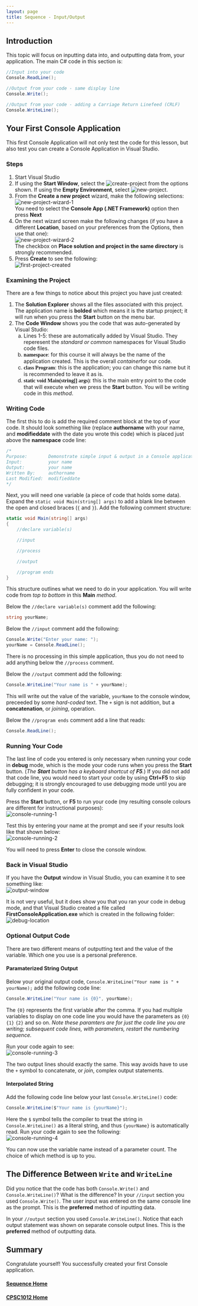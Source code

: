 ```yaml
---
layout: page
title: Sequence - Input/Output
---
```

<style>
    .monospace{
        font-family: Coutier New;
    }
</style>

## Introduction
This topic will focus on inputting data into, and outputting data from, your application. The main C# code in this section is:

```csharp
//Input into your code
Console.ReadLine();

//Output from your code - same display line
Console.Write();

//Output from your code - adding a Carriage Return Linefeed (CRLF)
Console.WriteLine();
```

## Your First Console Application
This first Console Application will not only test the code for this lesson, but also test you can create a Console Application in Visual Studio.

### Steps
1. Start Visual Studio
2. If using the **Start Window**, select the ![create-project](files/create-project.jpg) from the options shown. If using the **Empty Environment**, select ![new-project](files/new-project.jpg).
3. From the **Create a new project** wizard, make the following selections:<br>![new-project-wizard-1](files/new-project-wizard-1.jpg)<br>You need to select the **Console App (.NET Framework)** option then press **Next**
4. On the next wizard screen make the following changes (if you have a different **Location**, based on your preferences from the Options, then use that one):<br>![new-project-wizard-2](files/new-project-wizard-2.jpg)<br>The checkbox on **Place solution and project in the same directory** is strongly recommended.
5. Press **Create** to see the following:<br>![first-project-created](files/first-project-created.jpg)

### Examining the Project
There are a few things to notice about this project you have just created:
1. The **Solution Explorer** shows all the files associated with this project. The application name is **bolded** which means it is the startup project; it will run when you press the **Start** button on the menu bar.
2. The **Code Window** shows you the code that was auto-generated by Visual Studio:<br>
    <ol type="a">
        <li>Lines 1-5: these are automatically added by Visual Studio. They reperesent the <em>standard or common</em> namespaces for Visual Studio code files.</li>
        <li><b class="monospace">namespace</b>: for this course it will always be the name of the application created. This is the overall <em>container</em>for our code.</li>
        <li><b class="monospace">class Program</b>: this is the application; you can change this name but it is recommended to leave it as is.</li>
        <li><b class="monospace">static void Main(string[] args)</b>: this is the main entry point to the code that will execute when we press the <b>Start</b> button. You will be writing code in this <em>method</em>.</li>
    </ol>

### Writing Code
The first this to do is add the required comment block at the top of your code. It should look something like (replace **authorname** with your name, and **modifieddate** with the date you wrote this code) which is placed just above the **namespace** code line:

```csharp
/* 
Purpose:        Demonstrate simple input & output in a Console application	 
Input:          your name	
Output:         your name 
Written By:     authorname
Last Modified:  modifieddate 
*/
```

Next, you will need one variable (a piece of code that holds some data). Expand the `static void Main(string[] args)` to add a blank line between the open and closed braces (`{` and `}`). Add the following comment structure:

```csharp
static void Main(string[] args)
{
    //declare variable(s)

    //input

    //process

    //output

    //program ends
}
```

This structure outlines what we need to do in your application. You will write code from _top to bottom_ in this **Main** _method_.

Below the `//declare variable(s)` comment add the following:

```csharp
string yourName;
```

Below the `//input` comment add the following:

```csharp
Console.Write("Enter your name: ");
yourName = Console.ReadLine();
```

There is no processing in this simple application, thus you do not need to add anything below the `//process` comment.

Below the `//output` comment add the following:

```csharp
Console.WriteLine("Your name is " + yourName);
```

This will write out the value of the variable, `yourName` to the console window, preceeded by some _hard-coded_ text. The `+` sign is not addition, but a **concatenation**, or _joining_, operation.

Below the `//program ends` comment add a line that reads:

```csharp
Console.ReadLine();
```

### Running Your Code
The last line of code you entered is only necessary when running your code in **debug** mode, which is the mode your code runs when you press the **Start** button. (_The **Start** button has a keyboard shortcut of **F5**._) If you did not add that code line, you would need to start your code by using **Ctrl+F5** to skip debugging; it is strongly encouraged to use debugging mode until you are fully confident in your code.

Press the **Start** button, or **F5** to run your code (my resulting console colours are different for instructional purposes):<br>![console-running-1](files/console-running-1.jpg)

Test this by entering your name at the prompt and see if your results look like that shown below:<br>
![console-running-2](files/console-running-2.jpg)

You will need to press **Enter** to close the console window.

### Back in Visual Studio
If you have the **Output** window in Visual Studio, you can examine it to see something like:<br>
![output-window](files/output-window.jpg)

It is not very useful, but it does show you that you ran your code in debug mode, and that Visual Studio created a file called **FirstConsoleApplication.exe** which is created in the following folder:<br>
![debug-location](files/debug-location.jpg)

### Optional Output Code
There are two different means of outputting text and the value of the variable. Which one you use is a personal preference.

#### Paramaterized String Output
Below your original output code, `Console.WriteLine("Your name is " + yourName);` add the following code line:

```csharp
Console.WriteLine("Your name is {0}", yourName);
```

The `{0}` represents the first variable after the comma. If you had multiple variables to display on one code line you would have the parameters as `{0}` `{1}` `{2}` and so on. _Note these paramters are for just the code line you are writing; subsequent code lines, with parameters, restart the numbering sequence._

Run your code again to see:<br>![console-running-3](files/console-running-3.jpg)

The two output lines should exactly the same. This way avoids have to use the `+` symbol to concatenate, or _join_, complex output statements.

#### Interpolated String
Add the following code line below your last `Console.WriteLine()` code:

```csharp
Console.WriteLine($"Your name is {yourName}");
```

Here the `$` symbol tells the compiler to treat the string in `Console.WriteLine()` as a literal string, and thus `{yourName}` is automatically read. Run your code again to see the following:<br>![console-running-4](files/console-running-4.jpg)

You can now use the variable name instead of a parameter count. The choice of which method is up to you.

## The Difference Between `Write` and `WriteLine`
Did you notice that the code has both `Console.Write()` and `Console.WriteLine()`? What is the difference? In your `//input` section you used `Console.Write()`. The user input was entered on the same console line as the prompt. This is the **preferred** method of inputting data.

In your `//output` section you used `Console.WriteLine()`. Notice that each output statement was shown on separate console output lines. This is the **preferred** method of outputting data.

## Summary
Congratulate yourself! You successfully created your first Console application.

#### [Sequence Home](index.md)
#### [CPSC1012 Home](../)